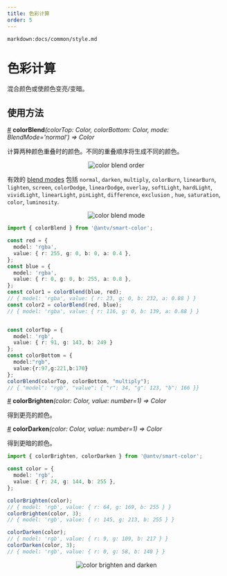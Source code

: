 ```yaml
---
title: 色彩计算
order: 5
---
```


`markdown:docs/common/style.md`

<div class="doc-md">

# 色彩计算

混合颜色或使颜色变亮/变暗。

## 使用方法

<a name="colorBlend" href="#colorBlend">#</a> **colorBlend**<i>(colorTop: Color, colorBottom: Color, mode: BlendMode='normal') => Color</i>

计算两种颜色重叠时的颜色。不同的重叠顺序将生成不同的颜色。

<div align="center">
  <img src="https://gw.alipayobjects.com/zos/antfincdn/qKvUFLCEiD/overlap.png" alt="color blend order">
</div>

有效的 [blend modes](https://en.wikipedia.org/wiki/Blend_modes) 包括 `normal`, `darken`, `multiply`, `colorBurn`, `linearBurn`, `lighten`, `screen`, `colorDodge`, `linearDodge`, `overlay`, `softLight`, `hardLight`, `vividLight`, `linearLight`, `pinLight`, `difference`, `exclusion` , `hue`, `saturation`, `color`, `luminosity`. 

<div align="center">
  <img src="https://gw.alipayobjects.com/zos/antfincdn/0CC2apOOZz/colorblend.svg" alt="color blend mode">
</div>

```ts
import { colorBlend } from '@antv/smart-color';

const red = {
  model: 'rgba',
  value: { r: 255, g: 0, b: 0, a: 0.4 },
};
const blue = {
  model: 'rgba',
  value: { r: 0, g: 0, b: 255, a: 0.8 },
};
const color1 = colorBlend(blue, red);
// { model: 'rgba', value: { r: 23, g: 0, b: 232, a: 0.88 } } 
const color2 = colorBlend(red, blue);
// { model: 'rgba', value: { r: 116, g: 0, b: 139, a: 0.88 } }


const colorTop = {
  model: 'rgb',
  value: { r: 91, g: 143, b: 249 }
};
const colorBottom = {
  model:"rgb",
  value:{r:97,g:221,b:170}
};
colorBlend(colorTop, colorBottom, "multiply");
// { "model": "rgb", "value": { "r": 34, "g": 123, "b": 166 }}
```

<a name="colorBrighten" href="#colorBrighten">#</a> **colorBrighten**<i>(color: Color, value: number=1) => Color</i>

得到更亮的颜色。

<a name="colorDarken" href="#colorDarken">#</a> **colorDarken**<i>(color: Color, value: number=1) => Color</i>

得到更暗的颜色。

```ts
import { colorBrighten, colorDarken } from '@antv/smart-color';

const color = {
  model: 'rgb',
  value: { r: 24, g: 144, b: 255 },
};

colorBrighten(color);
// { model: 'rgb', value: { r: 64, g: 169, b: 255 } } 
colorBrighten(color, 3);
// { model: 'rgb', value: { r: 145, g: 213, b: 255 } }

colorDarken(color);
// { model: 'rgb', value: { r: 9, g: 109, b: 217 } } 
colorDarken(color, 3);
// { model: 'rgb', value: { r: 0, g: 58, b: 140 } }
```

<div align="center">
  <img src="https://gw.alipayobjects.com/zos/antfincdn/jpiAxmGXJZ/brighten-darken.png" alt="color brighten and darken">
</div>

</div>
